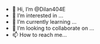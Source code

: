 - 👋 Hi, I’m @Dilan404E
- 👀 I’m interested in ...
- 🌱 I’m currently learning ...
- 💞️ I’m looking to collaborate on ...
- 📫 How to reach me...

<!---
Dilan404E/Dilan404E is a ✨ special ✨ repository because its `README.md` (this file) appears on your GitHub profile.
You can click the Preview link to take a look at your changes.
--->

